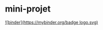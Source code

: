# mini-projet
[![binder](https://mybinder.org/badge logo.svg)](https://mybinder.org/v2/gh/anissamh/mini-projet/main)
